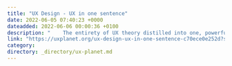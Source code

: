 ```yaml
---
title: "UX Design - UX in one sentence"
date: 2022-06-05 07:40:23 +0000
dateadded: 2022-06-06 00:00:36 +0100
description: "    The entirety of UX theory distilled into one, powerful sentence that you can use to guide your organization’s design activities.  Continue reading on UX Planet »  "
link: "https://uxplanet.org/ux-design-ux-in-one-sentence-c70ece0e252d?source=rss----819cc2aaeee0---4"
category:
directory: _directory/ux-planet.md
---
```

